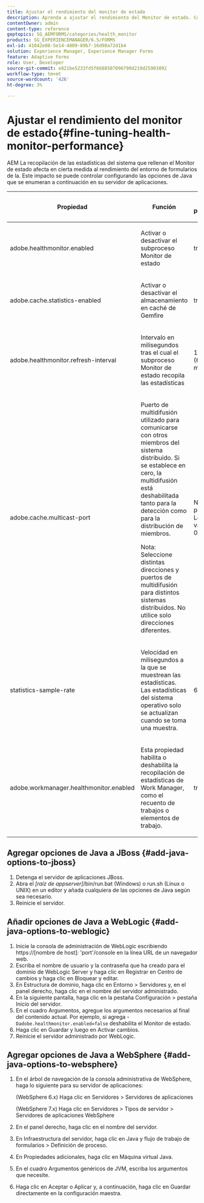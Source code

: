 ```yaml
---
title: Ajustar el rendimiento del monitor de estado
description: Aprenda a ajustar el rendimiento del Monitor de estado. Controle las estadísticas del sistema que afectan al rendimiento del entorno de formularios utilizando la opción de configuración JAVA.
contentOwner: admin
content-type: reference
geptopics: SG_AEMFORMS/categories/health_monitor
products: SG_EXPERIENCEMANAGER/6.5/FORMS
exl-id: 41042e08-5e14-4809-89b7-16d98a72d1b4
solution: Experience Manager, Experience Manager Forms
feature: Adaptive Forms
role: User, Developer
source-git-commit: e821be5233fd5f6688507096790d219d25903892
workflow-type: tm+mt
source-wordcount: '426'
ht-degree: 3%

---
```


# Ajustar el rendimiento del monitor de estado{#fine-tuning-health-monitor-performance}

AEM La recopilación de las estadísticas del sistema que rellenan el Monitor de estado afecta en cierta medida al rendimiento del entorno de formularios de la. Este impacto se puede controlar configurando las opciones de Java que se enumeran a continuación en su servidor de aplicaciones.

<table>
 <thead>
  <tr>
   <th><p>Propiedad</p></th>
   <th><p>Función</p></th>
   <th><p>Valor predeterminado</p></th>
  </tr>
 </thead>
 <tbody>
  <tr>
   <td><p>adobe.healthmonitor.enabled</p></td>
   <td><p>Activar o desactivar el subproceso Monitor de estado</p></td>
   <td><p>true</p></td>
  </tr>
  <tr>
   <td><p>adobe.cache.statistics-enabled</p></td>
   <td><p>Activar o desactivar el almacenamiento en caché de Gemfire</p></td>
   <td><p>true</p></td>
  </tr>
  <tr>
   <td><p>adobe.healthmonitor.refresh-interval</p></td>
   <td><p>Intervalo en milisegundos tras el cual el subproceso Monitor de estado recopila las estadísticas</p></td>
   <td><p>10 minutos (600.000 milisegundos)</p></td>
  </tr>
  <tr>
   <td><p>adobe.cache.multicast-port</p></td>
   <td><p>Puerto de multidifusión utilizado para comunicarse con otros miembros del sistema distribuido. Si se establece en cero, la multidifusión está deshabilitada tanto para la detección como para la distribución de miembros. </p><p>Nota: Seleccione distintas direcciones y puertos de multidifusión para distintos sistemas distribuidos. No utilice solo direcciones diferentes.</p></td>
   <td><p>No hay valor predeterminado. Los valores válidos van del 0 al 65535.</p></td>
  </tr>
  <tr>
   <td><p>statistics-sample-rate</p></td>
   <td><p>Velocidad en milisegundos a la que se muestrean las estadísticas. Las estadísticas del sistema operativo solo se actualizan cuando se toma una muestra.</p></td>
   <td><p>600000</p></td>
  </tr>
  <tr>
   <td><p>adobe.workmanager.healthmonitor.enabled</p></td>
   <td><p>Esta propiedad habilita o deshabilita la recopilación de estadísticas de Work Manager, como el recuento de trabajos o elementos de trabajo.</p></td>
   <td><p>true</p></td>
  </tr>
 </tbody>
</table>

## Agregar opciones de Java a JBoss {#add-java-options-to-jboss}

1. Detenga el servidor de aplicaciones JBoss.
1. Abra el *[raíz de appserver]*/bin/run.bat (Windows) o run.sh (Linux o UNIX) en un editor y añada cualquiera de las opciones de Java según sea necesario.
1. Reinicie el servidor.

## Añadir opciones de Java a WebLogic {#add-java-options-to-weblogic}

1. Inicie la consola de administración de WebLogic escribiendo https://[nombre de host]: &#39;port&#39;/console en la línea URL de un navegador web.
1. Escriba el nombre de usuario y la contraseña que ha creado para el dominio de WebLogic Server y haga clic en Registrar en Centro de cambios y haga clic en Bloquear y editar.
1. En Estructura de dominio, haga clic en Entorno > Servidores y, en el panel derecho, haga clic en el nombre del servidor administrado.
1. En la siguiente pantalla, haga clic en la pestaña Configuración > pestaña Inicio del servidor.
1. En el cuadro Argumentos, agregue los argumentos necesarios al final del contenido actual. Por ejemplo, si agrega - `Dadobe.healthmonitor.enabled=false` deshabilita el Monitor de estado.
1. Haga clic en Guardar y luego en Activar cambios.
1. Reinicie el servidor administrado por WebLogic.

## Agregar opciones de Java a WebSphere {#add-java-options-to-websphere}

1. En el árbol de navegación de la consola administrativa de WebSphere, haga lo siguiente para su servidor de aplicaciones:

   (WebSphere 6.x) Haga clic en Servidores > Servidores de aplicaciones

   (WebSphere 7.x) Haga clic en Servidores > Tipos de servidor > Servidores de aplicaciones WebSphere

1. En el panel derecho, haga clic en el nombre del servidor.
1. En Infraestructura del servidor, haga clic en Java y flujo de trabajo de formularios > Definición de proceso.
1. En Propiedades adicionales, haga clic en Máquina virtual Java.
1. En el cuadro Argumentos genéricos de JVM, escriba los argumentos que necesite.
1. Haga clic en Aceptar o Aplicar y, a continuación, haga clic en Guardar directamente en la configuración maestra.

